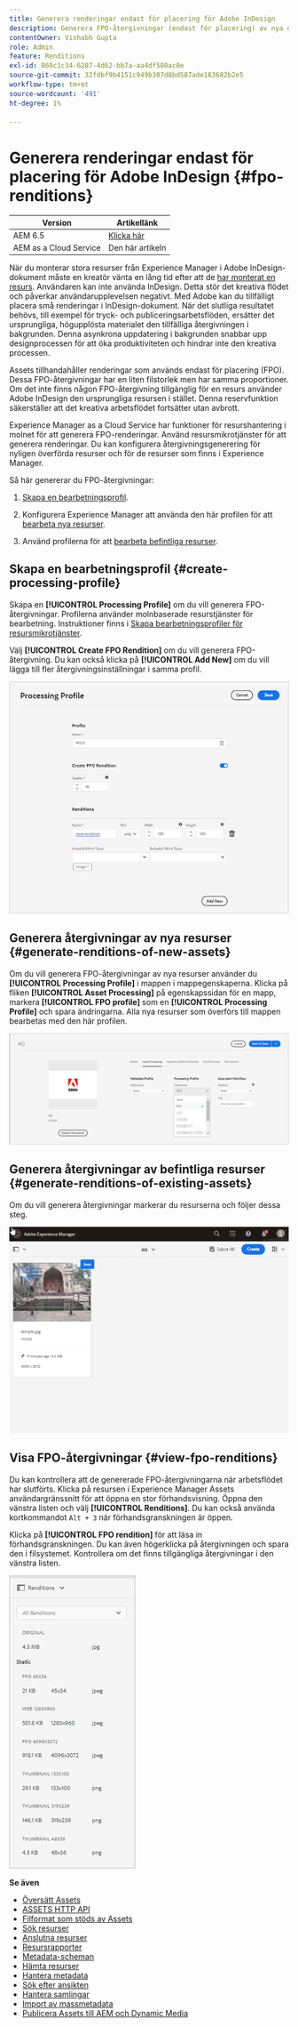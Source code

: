 ```yaml
---
title: Generera renderingar endast för placering för Adobe InDesign
description: Generera FPO-återgivningar (endast för placering) av nya och befintliga resurser med hjälp av Experience Manager Assets arbetsflöde och ImageMagick.
contentOwner: Vishabh Gupta
role: Admin
feature: Renditions
exl-id: 869c1c34-6287-4d62-bb7a-aa4df580ac0e
source-git-commit: 32fdbf9b4151c949b307d8bd587ade163682b2e5
workflow-type: tm+mt
source-wordcount: '491'
ht-degree: 1%

---
```


# Generera renderingar endast för placering för Adobe InDesign {#fpo-renditions}

| Version | Artikellänk |
| -------- | ---------------------------- |
| AEM 6.5 | [Klicka här](https://experienceleague.adobe.com/sv/docs/experience-manager-65/content/assets/administer/configure-fpo-renditions) |
| AEM as a Cloud Service | Den här artikeln |

När du monterar stora resurser från Experience Manager i Adobe InDesign-dokument måste en kreatör vänta en lång tid efter att de [har monterat en resurs](https://helpx.adobe.com/se/indesign/using/placing-graphics.html). Användaren kan inte använda InDesign. Detta stör det kreativa flödet och påverkar användarupplevelsen negativt. Med Adobe kan du tillfälligt placera små renderingar i InDesign-dokument. När det slutliga resultatet behövs, till exempel för tryck- och publiceringsarbetsflöden, ersätter det ursprungliga, högupplösta materialet den tillfälliga återgivningen i bakgrunden. Denna asynkrona uppdatering i bakgrunden snabbar upp designprocessen för att öka produktiviteten och hindrar inte den kreativa processen.

Assets tillhandahåller renderingar som används endast för placering (FPO). Dessa FPO-återgivningar har en liten filstorlek men har samma proportioner. Om det inte finns någon FPO-återgivning tillgänglig för en resurs använder Adobe InDesign den ursprungliga resursen i stället. Denna reservfunktion säkerställer att det kreativa arbetsflödet fortsätter utan avbrott.

Experience Manager as a Cloud Service har funktioner för resurshantering i molnet för att generera FPO-renderingar. Använd resursmikrotjänster för att generera renderingar. Du kan konfigurera återgivningsgenerering för nyligen överförda resurser och för de resurser som finns i Experience Manager.

Så här genererar du FPO-återgivningar:

1. [Skapa en bearbetningsprofil](#create-processing-profile).

1. Konfigurera Experience Manager att använda den här profilen för att [bearbeta nya resurser](#generate-renditions-of-new-assets).
1. Använd profilerna för att [bearbeta befintliga resurser](#generate-renditions-of-existing-assets).

## Skapa en bearbetningsprofil {#create-processing-profile}

Skapa en **[!UICONTROL Processing Profile]** om du vill generera FPO-återgivningar. Profilerna använder molnbaserade resurstjänster för bearbetning. Instruktioner finns i [Skapa bearbetningsprofiler för resursmikrotjänster](asset-microservices-configure-and-use.md).

Välj **[!UICONTROL Create FPO Rendition]** om du vill generera FPO-återgivning. Du kan också klicka på **[!UICONTROL Add New]** om du vill lägga till fler återgivningsinställningar i samma profil.

![create-processing-profile-fpo-renditions](assets/create-processing-profile-fpo-renditions.png)

## Generera återgivningar av nya resurser {#generate-renditions-of-new-assets}

Om du vill generera FPO-återgivningar av nya resurser använder du **[!UICONTROL Processing Profile]** i mappen i mappegenskaperna. Klicka på fliken **[!UICONTROL Asset Processing]** på egenskapssidan för en mapp, markera **[!UICONTROL FPO profile]** som en **[!UICONTROL Processing Profile]** och spara ändringarna. Alla nya resurser som överförs till mappen bearbetas med den här profilen.

![add-fpo-rendering](assets/add-fpo-rendition.png)


## Generera återgivningar av befintliga resurser {#generate-renditions-of-existing-assets}

Om du vill generera återgivningar markerar du resurserna och följer dessa steg.

![fpo-existing-asset-reprocess](assets/fpo-existing-asset-reprocess.gif)


## Visa FPO-återgivningar {#view-fpo-renditions}

Du kan kontrollera att de genererade FPO-återgivningarna när arbetsflödet har slutförts. Klicka på resursen i Experience Manager Assets användargränssnitt för att öppna en stor förhandsvisning. Öppna den vänstra listen och välj **[!UICONTROL Renditions]**. Du kan också använda kortkommandot `Alt + 3` när förhandsgranskningen är öppen.

Klicka på **[!UICONTROL FPO rendition]** för att läsa in förhandsgranskningen. Du kan även högerklicka på återgivningen och spara den i filsystemet. Kontrollera om det finns tillgängliga återgivningar i den vänstra listen.

![rendition_list](assets/list-renditions.png)

**Se även**

* [Översätt Assets](translate-assets.md)
* [ASSETS HTTP API](mac-api-assets.md)
* [Filformat som stöds av Assets](file-format-support.md)
* [Sök resurser](search-assets.md)
* [Anslutna resurser](use-assets-across-connected-assets-instances.md)
* [Resursrapporter](asset-reports.md)
* [Metadata-scheman](metadata-schemas.md)
* [Hämta resurser](download-assets-from-aem.md)
* [Hantera metadata](manage-metadata.md)
* [Sök efter ansikten](search-facets.md)
* [Hantera samlingar](manage-collections.md)
* [Import av massmetadata](metadata-import-export.md)
* [Publicera Assets till AEM och Dynamic Media](/help/assets/publish-assets-to-aem-and-dm.md)